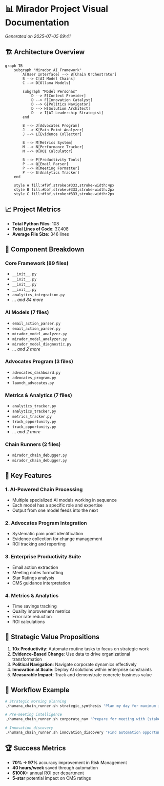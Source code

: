 # 📊 Mirador Project Visual Documentation

*Generated on 2025-07-05 09:41*

## 🏗️ Architecture Overview

```mermaid
graph TB
    subgraph "Mirador AI Framework"
        A[User Interface] --> B[Chain Orchestrator]
        B --> C[AI Model Chains]
        C --> D[Ollama Models]
        
        subgraph "Model Personas"
            D --> E[Context Provider]
            D --> F[Innovation Catalyst]
            D --> G[Politics Navigator]
            D --> H[Solution Architect]
            D --> I[AI Leadership Strategist]
        end
        
        B --> J[Advocates Program]
        J --> K[Pain Point Analyzer]
        J --> L[Evidence Collector]
        
        B --> M[Metrics System]
        M --> N[Performance Tracker]
        M --> O[ROI Calculator]
        
        B --> P[Productivity Tools]
        P --> Q[Email Parser]
        P --> R[Meeting Formatter]
        P --> S[Analytics Tracker]
    end
    
    style A fill:#f9f,stroke:#333,stroke-width:4px
    style B fill:#bbf,stroke:#333,stroke-width:2px
    style C fill:#fbf,stroke:#333,stroke-width:2px
```

## 📈 Project Metrics
- **Total Python Files**: 108
- **Total Lines of Code**: 37,408
- **Average File Size**: 346 lines

## 🧩 Component Breakdown

### Core Framework (89 files)
- `__init__.py`
- `__init__.py`
- `__init__.py`
- `__init__.py`
- `analytics_integration.py`
- *... and 84 more*

### AI Models (7 files)
- `email_action_parser.py`
- `email_action_parser.py`
- `mirador_model_analyzer.py`
- `mirador_model_analyzer.py`
- `mirador_model_diagnostic.py`
- *... and 2 more*

### Advocates Program (3 files)
- `advocates_dashboard.py`
- `advocates_program.py`
- `launch_advocates.py`

### Metrics & Analytics (7 files)
- `analytics_tracker.py`
- `analytics_tracker.py`
- `metrics_tracker.py`
- `track_opportunity.py`
- `track_opportunity.py`
- *... and 2 more*

### Chain Runners (2 files)
- `mirador_chain_debugger.py`
- `mirador_chain_debugger.py`

## 🚀 Key Features

### 1. **AI-Powered Chain Processing**
- Multiple specialized AI models working in sequence
- Each model has a specific role and expertise
- Output from one model feeds into the next

### 2. **Advocates Program Integration**
- Systematic pain point identification
- Evidence collection for change management
- ROI tracking and reporting

### 3. **Enterprise Productivity Suite**
- Email action extraction
- Meeting notes formatting
- Star Ratings analysis
- CMS guidance interpretation

### 4. **Metrics & Analytics**
- Time savings tracking
- Quality improvement metrics
- Error rate reduction
- ROI calculations

## 🎯 Strategic Value Propositions

1. **10x Productivity**: Automate routine tasks to focus on strategic work
2. **Evidence-Based Change**: Use data to drive organizational transformation
3. **Political Navigation**: Navigate corporate dynamics effectively
4. **Innovation at Scale**: Deploy AI solutions within enterprise constraints
5. **Measurable Impact**: Track and demonstrate concrete business value

## 🔄 Workflow Example

```bash
# Strategic morning planning
./humana_chain_runner.sh strategic_synthesis "Plan my day for maximum impact"

# Pre-meeting intelligence
./humana_chain_runner.sh corporate_nav "Prepare for meeting with [stakeholder]"

# Innovation discovery
./humana_chain_runner.sh innovation_discovery "Find automation opportunities in department X"
```

## 🏆 Success Metrics
- **70% → 97%** accuracy improvement in Risk Management
- **40 hours/week** saved through automation
- **$100K+** annual ROI per department
- **5-star** potential impact on CMS ratings